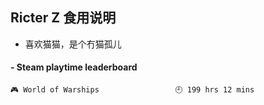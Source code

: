 ## Ricter Z 食用说明
- 喜欢猫猫，是个冇猫孤儿

<!-- steam-box start -->
#### - Steam playtime leaderboard
```text
🎮 World of Warships                 🕘 199 hrs 12 mins
```
<!-- Powered by https://github.com/YouEclipse/steam-box . -->
<!-- steam-box end -->
